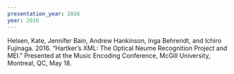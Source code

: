 ```yaml
---
presentation_year: 2016
year: 2016
---
```


Helsen, Kate, Jennifer Bain, Andrew Hankinson, Inga Behrendt, and Ichiro Fujinaga. 2016. “Hartker’s XML: The Optical Neume Recognition Project and MEI.” Presented at the Music Encoding Conference, McGill University, Montreal, QC, May 18.